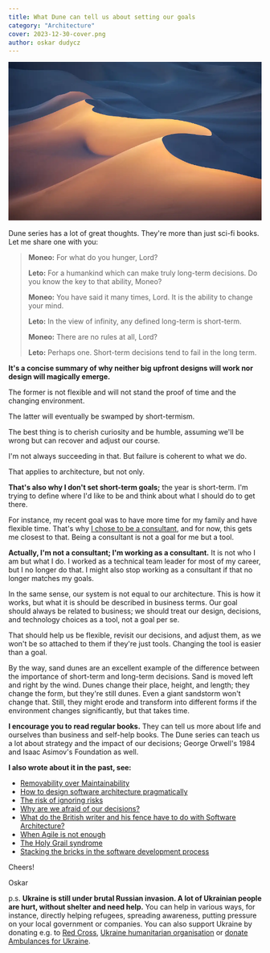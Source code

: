 ```yaml
---
title: What Dune can tell us about setting our goals
category: "Architecture"
cover: 2023-12-30-cover.png
author: oskar dudycz
---
```


![cover](2023-12-30-cover.png)

Dune series has a lot of great thoughts. They're more than just sci-fi books. Let me share one with you: 

> **Moneo:** For what do you hunger, Lord?
> 
> **Leto:** For a humankind which can make truly long-term decisions. Do you know the key to that ability, Moneo?
> 
> **Moneo:** You have said it many times, Lord. It is the ability to change your mind.
> 
> **Leto:** In the view of infinity, any defined long-term is short-term.
> 
> **Moneo:** There are no rules at all, Lord?
> 
> **Leto:** Perhaps one. Short-term decisions tend to fail in the long term.

**It's a concise summary of why neither big upfront designs will work nor design will magically emerge.**

The former is not flexible and will not stand the proof of time and the changing environment.

The latter will eventually be swamped by short-termism.

The best thing is to cherish curiosity and be humble, assuming we'll be wrong but can recover and adjust our course.

I'm not always succeeding in that. But failure is coherent to what we do. 

That applies to architecture, but not only.

**That's also why I don't set short-term goals;** the year is short-term. I'm trying to define where I'd like to be and think about what I should do to get there. 

For instance, my recent goal was to have more time for my family and have flexible time. That's why [I chose to be a consultant](/en/leaving_event_store/), and for now, this gets me closest to that. Being a consultant is not a goal for me but a tool.

**Actually, I'm not a consultant; I'm working as a consultant.** It is not who I am but what I do. I worked as a technical team leader for most of my career, but I no longer do that. I might also stop working as a consultant if that no longer matches my goals.

In the same sense, our system is not equal to our architecture. This is how it works, but what it is should be described in business terms. Our goal should always be related to business; we should treat our design, decisions, and technology choices as a tool, not a goal per se.

That should help us be flexible, revisit our decisions, and adjust them, as we won't be so attached to them if they're just tools. Changing the tool is easier than a goal.

By the way, sand dunes are an excellent example of the difference between the importance of short-term and long-term decisions. Sand is moved left and right by the wind. Dunes change their place, height, and length; they change the form, but they're still dunes. Even a giant sandstorm won't change that. Still, they might erode and transform into different forms if the environment changes significantly, but that takes time.

**I encourage you to read regular books.** They can tell us more about life and ourselves than business and self-help books. The Dune series can teach us a lot about strategy and the impact of our decisions; George Orwell's 1984 and Isaac Asimov's Foundation as well.

**I also wrote about it in the past, see:**
- [Removability over Maintainability](/en/removability_over_maintainability/)
- [How to design software architecture pragmatically](/en/how_to_design_software_architecture_pragmatically/)
- [The risk of ignoring risks](/en/the_risk_of_ignoring_risks/)
- [Why are we afraid of our decisions?](/en/why_are_we_afraid_of_our_decisions/)
- [What do the British writer and his fence have to do with Software Architecture?](/en/chesterton_fence_and_software_architecture/)
- [When Agile is not enough](/en/when_agile_is_not_enough/)
- [The Holy Grail syndrome](/en/holy_graal_syndrome/)
- [Stacking the bricks in the software development process](/en/stacking_the_bricks/)

Cheers!

Oskar

p.s. **Ukraine is still under brutal Russian invasion. A lot of Ukrainian people are hurt, without shelter and need help.** You can help in various ways, for instance, directly helping refugees, spreading awareness, putting pressure on your local government or companies. You can also support Ukraine by donating e.g. to [Red Cross](https://www.icrc.org/pl/donate/ukraine), [Ukraine humanitarian organisation](https://savelife.in.ua/pl/donate/) or [donate Ambulances for Ukraine](https://www.gofundme.com/f/help-to-save-the-lives-of-civilians-in-a-war-zone).
